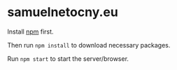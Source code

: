 # samuelnetocny.eu

Install [npm](http://blog.npmjs.org/post/85484771375/how-to-install-npm) first.

Then run `npm install` to download necessary packages.

Run `npm start` to start the server/browser.